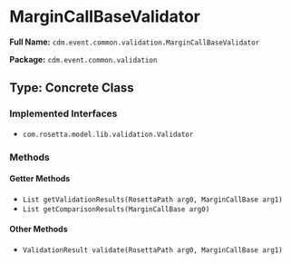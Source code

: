 # MarginCallBaseValidator

**Full Name:** `cdm.event.common.validation.MarginCallBaseValidator`

**Package:** `cdm.event.common.validation`

## Type: Concrete Class

### Implemented Interfaces

- `com.rosetta.model.lib.validation.Validator`

### Methods

#### Getter Methods

- `List getValidationResults(RosettaPath arg0, MarginCallBase arg1)`
- `List getComparisonResults(MarginCallBase arg0)`

#### Other Methods

- `ValidationResult validate(RosettaPath arg0, MarginCallBase arg1)`


